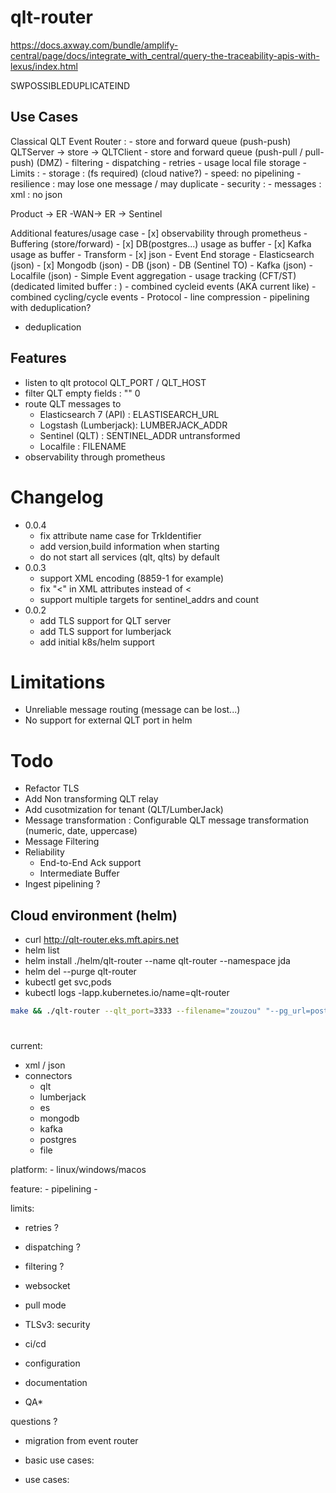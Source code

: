 # qlt-router


https://docs.axway.com/bundle/amplify-central/page/docs/integrate_with_central/query-the-traceability-apis-with-lexus/index.html


SWPOSSIBLEDUPLICATEIND
## Use Cases

Classical QLT Event Router :
    - store and forward queue (push-push) QLTServer -> store -> QLTClient
    - store and forward queue (push-pull / pull-push) (DMZ)
    - filtering
    - dispatching
    - retries
    - usage local file storage
    - Limits : 
      - storage : (fs required) (cloud native?)
      - speed: no pipelining
      - resilience : may lose one message / may duplicate 
      - security :
      - messages : xml : no json
  
Product -> ER -WAN-> ER -> Sentinel

Additional features/usage case
    - [x] observability through prometheus
    - Buffering (store/forward)
      - [x] DB(postgres...) usage as buffer
      - [x] Kafka usage as buffer
    - Transform
      - [x] json
    - Event End storage
      - Elasticsearch (json)
      - [x] Mongodb (json)
      - DB (json)
      - DB (Sentinel TO)
      - Kafka (json)
      - Localfile (json)
    - Simple Event aggregation
      - usage tracking (CFT/ST) (dedicated limited buffer : )
      - combined cycleid events (AKA current like)
      - combined cycling/cycle events
    - Protocol
      - line compression
      - pipelining with deduplication? 

- deduplication

## Features
- listen to qlt protocol QLT_PORT / QLT_HOST
- filter QLT empty fields : "" 0 
- route QLT messages to
    - Elasticsearch 7 (API) : ELASTISEARCH_URL
    - Logstash (Lumberjack): LUMBERJACK_ADDR
    - Sentinel (QLT) : SENTINEL_ADDR untransformed
    - Localfile : FILENAME
- observability through prometheus

# Changelog
- 0.0.4
    - fix attribute name case for TrkIdentifier
    - add version,build information when starting
    - do not start all services (qlt, qlts) by default
- 0.0.3
    - support XML encoding (8859-1 for example)
    - fix "<" in XML attributes instead of &lt;
    - support multiple targets for sentinel_addrs and count
- 0.0.2
    - add TLS support for QLT server
    - add TLS support for lumberjack
    - add initial k8s/helm support

# Limitations
- Unreliable message routing (message can be lost...)
- No support for external QLT port in helm

# Todo
- Refactor TLS
- Add Non transforming QLT relay
- Add cusotmization for tenant (QLT/LumberJack)
- Message transformation : Configurable QLT message transformation
    (numeric, date, uppercase)
- Message Filtering
- Reliability
    - End-to-End Ack support
    - Intermediate Buffer
- Ingest pipelining ?

## Cloud environment (helm)
- curl http://qlt-router.eks.mft.apirs.net
- helm list
- helm install ./helm/qlt-router --name qlt-router --namespace jda
- helm del --purge qlt-router
- kubectl get svc,pods
- kubectl logs -lapp.kubernetes.io/name=qlt-router


```sh
make && ./qlt-router --qlt_port=3333 --filename="zouzou" "--pg_url=postgresql://mypguser:mypgsecretpassword@localhost:5432/mypgdb"
```

# 

current:
  - xml / json
  - connectors
    - qlt
    - lumberjack
    - es
    - mongodb
    - kafka
    - postgres
    - file

  platform:
    - linux/windows/macos

  feature:
    - pipelining
    - 

limits:
- retries ?
- dispatching ?
- filtering ?

- websocket
- pull mode
  
- TLSv3: security

- ci/cd
- configuration
- documentation
- QA*

questions ?
- migration from event router
- basic use cases:

- use cases: